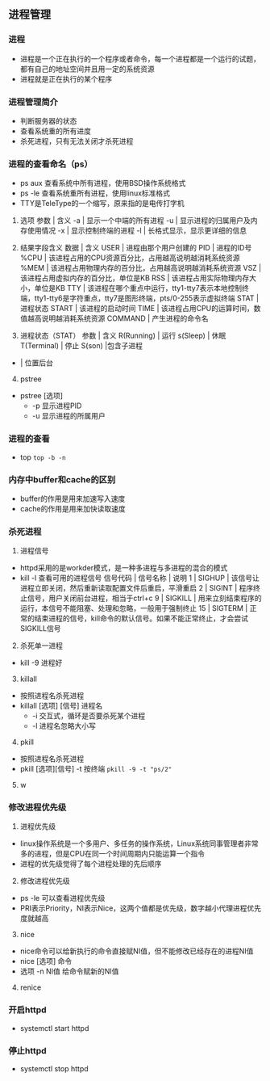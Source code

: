 ## 进程管理
### 进程
- 进程是一个正在执行的一个程序或者命令，每一个进程都是一个运行的试题，都有自己的地址空间并且用一定的系统资源
- 进程就是正在执行的某个程序

### 进程管理简介
- 判断服务器的状态
- 查看系统重的所有进度
- 杀死进程，只有无法关闭才杀死进程

### 进程的查看命名（ps）
- ps aux 查看系统中所有进程，使用BSD操作系统格式
- ps -le 查看系统重所有进程，使用linux标准格式
- TTY是TeleType的一个缩写，原来指的是电传打字机

1. 选项
参数 | 含义
-a | 显示一个中端的所有进程
-u | 显示进程的归属用户及内存使用情况
-x | 显示控制终端的进程
-l | 长格式显示，显示更详细的信息

2. 结果字段含义
数据 | 含义
USER | 进程由那个用户创建的
PID | 进程的ID号
%CPU | 该进程占用的CPU资源百分比，占用越高说明越消耗系统资源
%MEM | 该进程占用物理内存的百分比，占用越高说明越消耗系统资源
VSZ | 该进程占用虚拟内存的百分比，单位是KB
RSS | 该进程占用实际物理内存大小，单位是KB
TTY | 该进程在哪个重点中运行，tty1-tty7表示本地控制终端，tty1-tty6是字符重点，tty7是图形终端，pts/0-255表示虚拟终端
STAT | 进程状态
START | 该进程的启动时间
TIME | 该进程占用CPU的运算时间，数值越高说明越消耗系统资源
COMMAND | 产生进程的命令名

3. 进程状态（STAT）
参数 | 含义
R(Running) | 运行
s(Sleep) | 休眠
T(Terminal) | 停止
S(son) |包含子进程
+ | 位置后台

4. pstree
- pstree [选项]
  - -p 显示进程PID
  - -u 显示进程的所属用户

### 进程的查看
- top
`top -b -n`

### 内存中buffer和cache的区别
- buffer的作用是用来加速写入速度
- cache的作用是用来加快读取速度

### 杀死进程
1. 进程信号
- httpd采用的是workder模式，是一种多进程与多进程的混合的模式
- kill -l 查看可用的进程信号
信号代码 | 信号名称 | 说明
1 | SIGHUP | 该信号让进程立即关闭，然后重新读取配置文件后重启，平滑重启
2 | SIGINT | 程序终止信号，用户关闭前台进程，相当于ctrl+c
9 | SIGKILL | 用来立刻结束程序的运行，本信号不能阻塞、处理和忽略，一般用于强制终止
15 | SIGTERM | 正常的结束进程的信号，kill命令的默认信号。如果不能正常终止，才会尝试SIGKILL信号

2. 杀死单一进程
- kill -9 进程好

3. killall
- 按照进程名杀死进程
- killall [选项] [信号] 进程名
  - -i 交互式，循环是否要杀死某个进程
  - -l 进程名忽略大小写

4. pkill
- 按照进程名杀死进程
- pkill [选项][信号] -t 按终端
`pkill -9 -t "ps/2"`

5. w

### 修改进程优先级
1. 进程优先级
- linux操作系统是一个多用户、多任务的操作系统，Linux系统同事管理者非常多的进程，但是CPU在同一个时间周期内只能运算一个指令
- 进程的优先级觉得了每个进程处理的先后顺序

2. 修改进程优先级
- ps -le 可以查看进程优先级
- PRI表示Priority，NI表示Nice，这两个值都是优先级，数字越小代理进程优先度就越高

3. nice
- nice命令可以给新执行的命令直接赋NI值，但不能修改已经存在的进程NI值
- nice [选项] 命令
- 选项 -n NI值 给命令赋新的NI值

4. renice

### 开启httpd
- systemctl start httpd
### 停止httpd
- systemctl stop httpd

